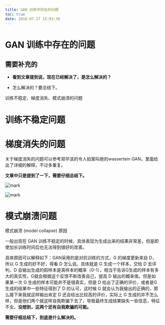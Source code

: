 ```yaml
---
title: GAN 训练中存在的问题
toc: true
date: 2018-07-27 15:03:36
---
```

# GAN 训练中存在的问题



## 需要补充的

* **看到文章提到说，现在已经解决了，是怎么解决的？**

* 怎么解决的？要总结下。


训练不稳定、梯度消失、模式崩溃的问题




# 训练不稳定问题





# 梯度消失的问题


关于梯度消失的问题可以参考郑华滨的令人拍案叫绝的wassertein GAN，里面给出了详细的解释，不过多重复。

**文章中只是提到了一下，需要仔细总结下。**


![mark](http://images.iterate.site/blog/image/180727/309ii49fg0.png?imageslim)

![mark](http://images.iterate.site/blog/image/180727/373f98AL3E.png?imageslim)






# 模式崩溃问题


模式崩溃 (model collapse) 原因

一般出现在 GAN 训练不稳定的时候，具体表现为生成出来的结果非常差，但是即使加长训练时间后也无法得到很好的改善。

具体原因可以解释如下：GAN采用的是对抗训练的方式，G 的梯度更新来自 D，所以 G 生成的好不好，得看 D 怎么说。具体就是 G 生成一个样本，交给 D 去评判，D 会输出生成的假样本是真样本的概率（0-1），相当于告诉G生成的样本有多大的真实性，G就会根据这个反馈不断改善自己，提高 D 输出的概率值。但是如果某一次 G 生成的样本可能并不是很真实，但是 D 给出了正确的评价，或者是G 生成的结果中一些特征得到了 D 的认可，这时候 G 就会认为我输出的正确的，那么接下来我就这样输出肯定 D 还会给出比较高的评价，实际上 G 生成的并不怎么样，但是他们两个就这样自我欺骗下去了，导致最终生成结果缺失一些信息，特征不全。**没想到，这两个还有自我欺骗的可能。**

**需要仔细总结下，到底是什么解决的。**

